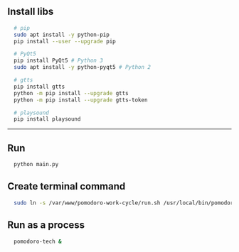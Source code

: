 ## Install libs

```bash
  # pip
  sudo apt install -y python-pip
  pip install --user --upgrade pip

  # PyQt5
  pip install PyQt5 # Python 3
  sudo apt install -y python-pyqt5 # Python 2

  # gtts
  pip install gtts
  python -m pip install --upgrade gtts
  python -m pip install --upgrade gtts-token

  # playsound
  pip install playsound
```

<hr/>

## Run
```bash
  python main.py
```

## Create terminal command
```bash
  sudo ln -s /var/www/pomodoro-work-cycle/run.sh /usr/local/bin/pomodoro-tech
```

## Run as a process
```bash
  pomodoro-tech &
```

